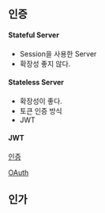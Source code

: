 ## 인증
#### Stateful Server
- Session을 사용한 Server
- 확장성 좋지 않다.

#### Stateless Server
- 확장성이 좋다.
- 토큰 인증 방식
- JWT

#### JWT

[인증](https://www.youtube.com/watch?v=y0xMXlOAfss)

[OAuth](https://www.youtube.com/watch?v=JZgD8aPkHSc)


## 인가
